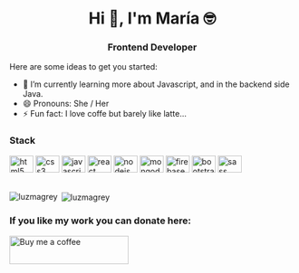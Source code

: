 <h1 align="center">Hi 👋, I'm María 🤓</h1>
<h3 align="center">Frontend Developer</h3>
Here are some ideas to get you started:


- 🌱 I’m currently learning more about Javascript, and in the backend side Java. 
- 😄 Pronouns: She / Her
- ⚡ Fun fact: I love coffe but barely like latte... 

<h3 align="left">Stack</h3>
<div align="left">
  <img src="https://cdn.jsdelivr.net/gh/devicons/devicon/icons/html5/html5-original.svg" height="30" width="42" alt="html5 logo"  />
  <img src="https://cdn.jsdelivr.net/gh/devicons/devicon/icons/css3/css3-original.svg" height="30" width="42" alt="css3 logo"  />
  <img src="https://cdn.jsdelivr.net/gh/devicons/devicon/icons/javascript/javascript-original.svg" height="30" width="42" alt="javascript logo"  />
  <img src="https://cdn.jsdelivr.net/gh/devicons/devicon/icons/react/react-original.svg" height="30" width="42" alt="react logo"  />
  <img src="https://cdn.jsdelivr.net/gh/devicons/devicon/icons/nodejs/nodejs-original.svg" height="30" width="42" alt="nodejs logo"  />
  <img src="https://cdn.jsdelivr.net/gh/devicons/devicon/icons/mongodb/mongodb-original.svg" height="30" width="42" alt="mongodb logo"  />
  <img src="https://cdn.jsdelivr.net/gh/devicons/devicon/icons/firebase/firebase-plain.svg" height="30" width="42" alt="firebase logo"  />
  <img src="https://cdn.jsdelivr.net/gh/devicons/devicon/icons/bootstrap/bootstrap-original.svg" height="30" width="42" alt="bootstrap logo"  />
  <img src="https://cdn.jsdelivr.net/gh/devicons/devicon/icons/sass/sass-original.svg" height="30" width="42" alt="sass logo"  />
</div>

<br>
<p><img align="left" src="https://github-readme-stats.vercel.app/api/top-langs?username=luzmagrey&show_icons=true&locale=en&layout=compact" alt="luzmagrey" /></p>
<p>&nbsp;<img align="center" src="https://github-readme-stats.vercel.app/api?username=luzmagrey&show_icons=true&locale=en" alt="luzmagrey"/></p>

<h3 align="left">If you like my work you can donate here:</h3>
<p><a href="https://www.buymeacoffee.com/luzgrey"> <img align="left" src="https://cdn.buymeacoffee.com/buttons/v2/default-yellow.png" height="50" width="210" alt="Buy me a coffee" /></a></p><br><br>
